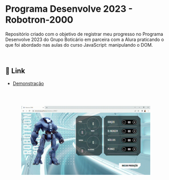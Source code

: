 # Programa Desenvolve 2023 - Robotron-2000

Repositório criado com o objetivo de registrar meu progresso no Programa Desenvolve 2023 do Grupo Boticário em parceira com a Alura praticando o que foi abordado nas aulas do curso JavaScript: manipulando o DOM.

<br>

## 📝 Link
- [Demonstração](https://whoisbrizza.github.io/robotron-2000/)

<br><br>

<p align="center">
<img src="Robotron-2000.gif" width="80%" height="80%"/></p>

